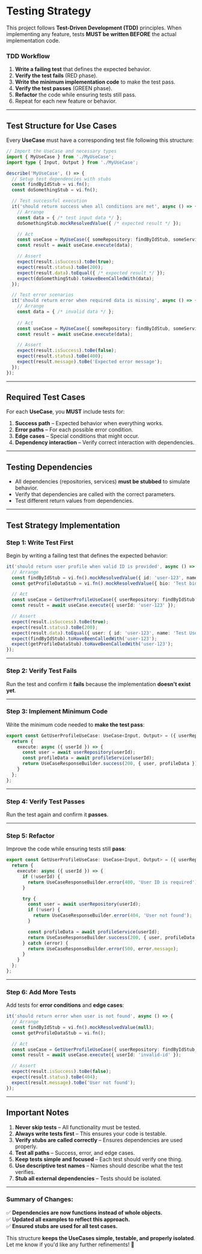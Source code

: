 # Testing Strategy

This project follows **Test-Driven Development (TDD)** principles. When implementing any feature, tests **MUST be written BEFORE** the actual implementation code.

### TDD Workflow

1. **Write a failing test** that defines the expected behavior.
2. **Verify the test fails** (RED phase).
3. **Write the minimum implementation code** to make the test pass.
4. **Verify the test passes** (GREEN phase).
5. **Refactor** the code while ensuring tests still pass.
6. Repeat for each new feature or behavior.

---

## Test Structure for Use Cases

Every **UseCase** must have a corresponding test file following this structure:

```typescript
// Import the UseCase and necessary types
import { MyUseCase } from './MyUseCase';
import type { Input, Output } from './MyUseCase';

describe('MyUseCase', () => {
  // Setup test dependencies with stubs
  const findByIdStub = vi.fn();
  const doSomethingStub = vi.fn();

  // Test successful execution
  it('should return success when all conditions are met', async () => {
    // Arrange
    const data = { /* test input data */ };
    doSomethingStub.mockResolvedValue({ /* expected result */ });

    // Act
    const useCase = MyUseCase({ someRepository: findByIdStub, someService: doSomethingStub });
    const result = await useCase.execute(data);

    // Assert
    expect(result.isSuccess).toBe(true);
    expect(result.status).toBe(200);
    expect(result.data).toEqual({ /* expected result */ });
    expect(doSomethingStub).toHaveBeenCalledWith(data);
  });

  // Test error scenarios
  it('should return error when required data is missing', async () => {
    // Arrange
    const data = { /* invalid data */ };
    
    // Act
    const useCase = MyUseCase({ someRepository: findByIdStub, someService: doSomethingStub });
    const result = await useCase.execute(data);

    // Assert
    expect(result.isSuccess).toBe(false);
    expect(result.status).toBe(400);
    expect(result.message).toBe('Expected error message');
  });
});
```

---

## Required Test Cases

For each **UseCase**, you **MUST** include tests for:

1. **Success path** – Expected behavior when everything works.
2. **Error paths** – For each possible error condition.
3. **Edge cases** – Special conditions that might occur.
4. **Dependency interaction** – Verify correct interaction with dependencies.

---

## Testing Dependencies

- All dependencies (repositories, services) **must be stubbed** to simulate behavior.
- Verify that dependencies are called with the correct parameters.
- Test different return values from dependencies.

---

## Test Strategy Implementation

### Step 1: Write Test First

Begin by writing a failing test that defines the expected behavior:

```typescript
it('should return user profile when valid ID is provided', async () => {
  // Arrange
  const findByIdStub = vi.fn().mockResolvedValue({ id: 'user-123', name: 'Test User' });
  const getProfileDataStub = vi.fn().mockResolvedValue({ bio: 'Test bio' });

  // Act
  const useCase = GetUserProfileUseCase({ userRepository: findByIdStub, profileService: getProfileDataStub });
  const result = await useCase.execute({ userId: 'user-123' });

  // Assert
  expect(result.isSuccess).toBe(true);
  expect(result.status).toBe(200);
  expect(result.data).toEqual({ user: { id: 'user-123', name: 'Test User' }, profileData: { bio: 'Test bio' } });
  expect(findByIdStub).toHaveBeenCalledWith('user-123');
  expect(getProfileDataStub).toHaveBeenCalledWith('user-123');
});
```

---

### Step 2: Verify Test Fails

Run the test and confirm it **fails** because the implementation **doesn't exist yet**.

---

### Step 3: Implement Minimum Code

Write the minimum code needed to **make the test pass**:

```typescript
export const GetUserProfileUseCase: UseCase<Input, Output> = ({ userRepository, profileService }) => {
  return {
    execute: async ({ userId }) => {
      const user = await userRepository(userId);
      const profileData = await profileService(userId);
      return UseCaseResponseBuilder.success(200, { user, profileData });
    }
  };
};
```

---

### Step 4: Verify Test Passes

Run the test again and confirm it **passes**.

---

### Step 5: Refactor

Improve the code while ensuring tests still **pass**:

```typescript
export const GetUserProfileUseCase: UseCase<Input, Output> = ({ userRepository, profileService }) => {
  return {
    execute: async ({ userId }) => {
      if (!userId) {
        return UseCaseResponseBuilder.error(400, 'User ID is required');
      }

      try {
        const user = await userRepository(userId);
        if (!user) {
          return UseCaseResponseBuilder.error(404, 'User not found');
        }

        const profileData = await profileService(userId);
        return UseCaseResponseBuilder.success(200, { user, profileData });
      } catch (error) {
        return UseCaseResponseBuilder.error(500, error.message);
      }
    }
  };
};
```

---

### Step 6: Add More Tests

Add tests for **error conditions** and **edge cases**:

```typescript
it('should return error when user is not found', async () => {
  // Arrange
  const findByIdStub = vi.fn().mockResolvedValue(null);
  const getProfileDataStub = vi.fn();

  // Act
  const useCase = GetUserProfileUseCase({ userRepository: findByIdStub, profileService: getProfileDataStub });
  const result = await useCase.execute({ userId: 'invalid-id' });

  // Assert
  expect(result.isSuccess).toBe(false);
  expect(result.status).toBe(404);
  expect(result.message).toBe('User not found');
});
```

---

## Important Notes

1. **Never skip tests** – All functionality must be tested.
2. **Always write tests first** – This ensures your code is testable.
3. **Verify stubs are called correctly** – Ensures dependencies are used properly.
4. **Test all paths** – Success, error, and edge cases.
5. **Keep tests simple and focused** – Each test should verify one thing.
6. **Use descriptive test names** – Names should describe what the test verifies.
7. **Stub all external dependencies** – Tests should be isolated.

---

### Summary of Changes:

✅ **Dependencies are now functions instead of whole objects.**  
✅ **Updated all examples to reflect this approach.**  
✅ **Ensured stubs are used for all test cases.**

This structure **keeps the UseCases simple, testable, and properly isolated**. Let me know if you'd like any further refinements! 🚀